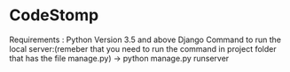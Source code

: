 # CodeStomp
Requirements :
Python Version 3.5 and above
Django 
Command to run the local server:(remeber that you need to run the command in project folder that has the file manage.py)
-> python manage.py runserver


